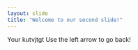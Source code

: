```yaml
---
layout: slide
title: "Welcome to our second slide!"
---
```

Your kutvjtgt
Use the left arrow to go back!
